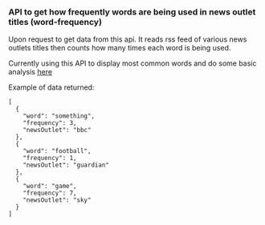 ### API to get how frequently words are being used in news outlet titles (word-frequency)

Upon request to get data from this api. It reads rss feed of various news outlets titles then counts how many times each word is being used.

Currently using this API to display most common words and do some basic analysis [here](https://github.com/b4nter/word-frequency-frontend)

Example of data returned:
```
[
  {
    "word": "something",
    "frequency": 3,
    "newsOutlet": "bbc"
  },
  {
    "word": "football",
    "frequency": 1,
    "newsOutlet": "guardian"
  },
  {
    "word": "game",
    "frequency": 7,
    "newsOutlet": "sky"
  }
]
```

